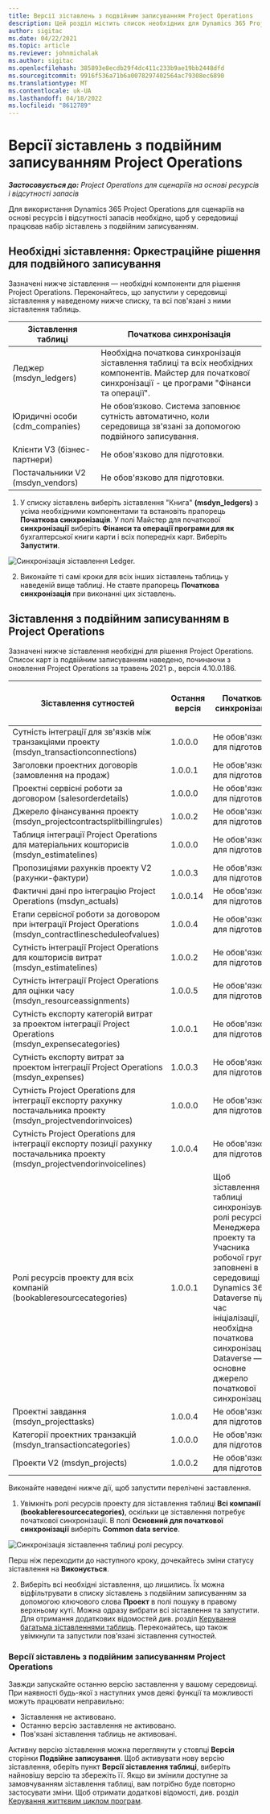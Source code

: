 ```yaml
---
title: Версії зіставлень з подвійним записуванням Project Operations
description: Цей розділ містить список необхідних для Dynamics 365 Project Operations зіставлень з подвійним записуванням.
author: sigitac
ms.date: 04/22/2021
ms.topic: article
ms.reviewer: johnmichalak
ms.author: sigitac
ms.openlocfilehash: 385893e8ecdb29f4dc411c233b9ae19bb2448dfd
ms.sourcegitcommit: 9916f536a71b6a0078297402564ac79308ec6890
ms.translationtype: MT
ms.contentlocale: uk-UA
ms.lasthandoff: 04/18/2022
ms.locfileid: "8612789"
---
```

# <a name="project-operations-dual-write-map-versions"></a>Версії зіставлень з подвійним записуванням Project Operations

_**Застосовується до:** Project Operations для сценаріїв на основі ресурсів і відсутності запасів_

Для використання Dynamics 365 Project Operations для сценаріїв на основі ресурсів і відсутності запасів необхідно, щоб у середовищі працював набір зіставлень з подвійним записуванням. 

## <a name="prerequisite-maps-dual-write-orchestration-solution"></a>Необхідні зіставлення: Оркестраційне рішення для подвійного записування

Зазначені нижче зіставлення — необхідні компоненти для рішення Project Operations. Переконайтесь, що запустили у середовищі зіставлення у наведеному нижче списку, та всі пов'язані з ними зіставлення таблиць.

| Зіставлення таблиці | Початкова синхронізація |
| --- | --- |
| Леджер (msdyn_ledgers) | Необхідна початкова синхронізація зіставлення таблиці та всіх необхідних компонентів. Майстер для початкової синхронізації - це програми "Фінанси та операції". |
| Юридичні особи (cdm_companies) | Не обов’язково. Система заповнює сутність автоматично, коли середовища зв'язані за допомогою подвійного записування. |
| Клієнти V3 (бізнес-партнери) | Не обов'язково для підготовки. |
| Постачальники V2 (msdyn_vendors) | Не обов'язково для підготовки. |

1. У списку зіставлень виберіть зіставлення "Книга" **(msdyn\_ledgers)** з усіма необхідними компонентами та встановіть прапорець **Початкова синхронізація**. У полі Майстер для початкової **синхронізації** виберіть **Фінанси та операції програми для як** бухгалтерської книги карти і всіх попередніх карт. Виберіть **Запустити**.

![Синхронізація зіставлення Ledger.](media/DW6.png)

2. Виконайте ті самі кроки для всіх інших зіставлень таблиць у наведеній вище таблиці. Не ставте прапорець **Початкова синхронізація** при виконанні цих зіставлень.

## <a name="project-operations-dual-write-maps"></a>Зіставлення з подвійним записуванням в Project Operations

Зазначені нижче зіставлення необхідні для рішення Project Operations. Список карт із подвійним записуванням наведено, починаючи з оновлення Project Operations за травень 2021 р., версія 4.10.0.186.

| Зіставлення сутностей | Остання версія | Початкова синхронізація | Обов'язкова Dynamics 365 Finance версія |
| --- | --- | --- | --- |
| Сутність інтеграції для зв'язків між транзакціями проекту (msdyn\_transactionconnections) | 1.0.0.0 | Не обов'язково для підготовки. ||
| Заголовки проектних договорів (замовлення на продаж) | 1.0.0.1 | Не обов'язково для підготовки. ||
| Проектні сервісні роботи за договором (salesorderdetails) | 1.0.0.0 | Не обов'язково для підготовки. ||
| Джерело фінансування проекту (msdyn_projectcontractsplitbillingrules) | 1.0.0.2 | Не обов'язково для підготовки. ||
| Таблиця інтеграції Project Operations для матеріальних кошторисів (msdyn\_estimatelines) | 1.0.0.0 | Не обов'язково для підготовки. ||
| Пропозиціями рахунків проекту V2 (рахунки-фактури) | 1.0.0.3 | Не обов'язково для підготовки. ||
| Фактичні дані про інтеграцію Project Operations (msdyn_actuals) | 1.0.0.14 | Не обов'язково для підготовки. ||
| Етапи сервісної роботи за договором при інтеграції Project Operations (msdyn_contractlinescheduleofvalues) | 1.0.0.4 | Не обов'язково для підготовки. ||
| Сутність інтеграції Project Operations для кошторисів витрат (msdyn_estimatelines) | 1.0.0.2 | Не обов'язково для підготовки. ||
| Сутність інтеграції Project Operations для оцінки часу (msdyn_resourceassignments) | 1.0.0.5 | Не обов'язково для підготовки. ||
| Сутність експорту категорій витрат за проектом інтеграції Project Operations (msdyn_expensecategories) | 1.0.0.1 | Не обов'язково для підготовки. ||
| Сутність експорту витрат за проектом інтеграції Project Operations (msdyn_expenses) | 1.0.0.3 | Не обов'язково для підготовки. ||
| Сутність Project Operations для інтеграції експорту рахунку постачальника проекту (msdyn_projectvendorinvoices) | 1.0.0.0 | Не обов'язково для підготовки. ||
| Сутність Project Operations для інтеграції експорту позиції рахунку постачальника проекту (msdyn_projectvendorinvoicelines) | 1.0.0.4 | Не обов'язково для підготовки. | 10.0.26 або пізнішої версії |
| Ролі ресурсів проекту для всіх компаній (bookableresourcecategories) | 1.0.0.1 | Щоб зіставлення таблиці синхронізувало ролі ресурсів Менеджера проекту та Учасника робочої групи, заповнені в середовищі Dynamics 365 Dataverse під час ініціалізації, необхідна початкова синхронізація. Dataverse — основне джерело початкової синхронізації. ||
| Проектні завдання (msdyn_projecttasks) | 1.0.0.4 | Не обов'язково для підготовки. ||
| Категорії проектних транзакцій (msdyn_transactioncategories) | 1.0.0.0 | Не обов'язково для підготовки. ||
| Проекти V2 (msdyn_projects) | 1.0.0.2 | Не обов'язково для підготовки. ||

Виконайте наведені нижче дії, щоб запустити перелічені заставлення.

1. Увімкніть ролі ресурсів проекту для зіставлення таблиці **Всі компанії (bookableresourcecategories)**, оскільки це зіставлення потребує початкової синхронізації. В полі **Основний для початкової синхронізації** виберіть **Common data service**. 

 ![Синхронізація зіставлення таблиці ролі ресурсу.](media/6ResourceInitialSync.jpg)

 Перш ніж переходити до наступного кроку, дочекайтесь зміни статусу зіставлення на **Виконується**.

2. Виберіть всі необхідні зіставлення, що лишились. Їх можна відфільтрувати в списку зіставлень з подвійним записуванням за допомогою ключового слова **Проект** в полі пошуку в правому верхньому куті. Можна одразу вибрати всі зіставлення та запустити. Для отримання додаткових відомостей див. розділ [Керування багатьма зіставленнями таблиць](/dynamics365/fin-ops-core/dev-itpro/data-entities/dual-write/multiple-entity-maps). Переконайтесь, що також увімкнули та запустили пов'язані зіставлення сутностей.

### <a name="project-operations-dual-write-map-versions"></a>Версії зіставлень з подвійним записуванням Project Operations

Завжди запускайте останню версію заставлення у вашому середовищі. При наявності будь-якої з наступних умов деякі функції та можливості можуть працювати неправильно:

- Зіставлення не активовано.
- Останню версію заставлення не активовано. 
- Пов'язані зіставлення таблиць не активовані.

Активну версію зіставлення можна переглянути у стовпці **Версія** сторінки **Подвійне записування**. Щоб активувати нову версію зіставлення, оберіть пункт **Версії зіставлення таблиці**, виберіть найновішу версію та збережіть її. Якщо ви змінили доступне за замовчуванням зіставлення таблиці, вам потрібно буде повторно застосувати зміни. Щоб отримати додаткові відомості, див. розділ [Керування життєвим циклом програм](/dynamics365/fin-ops-core/dev-itpro/data-entities/dual-write/app-lifecycle-management).
